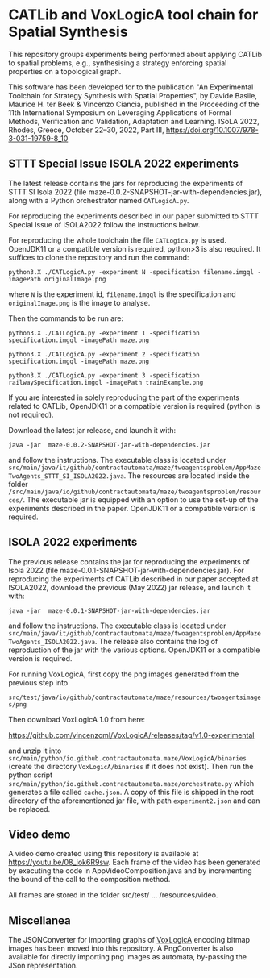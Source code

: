 # CATLib and VoxLogicA tool chain for Spatial Synthesis

This repository groups experiments being performed about applying CATLib to spatial problems, e.g., synthesising a strategy 
enforcing spatial properties on a topological graph.

This software has been developed for to the publication "An Experimental Toolchain for Strategy Synthesis with Spatial Properties", by Davide Basile, Maurice H. ter Beek & Vincenzo Ciancia, published in the Proceeding of the 11th International Symposium on Leveraging Applications of Formal Methods, Verification and Validation,  Adaptation and Learning.  ISoLA 2022, Rhodes, Greece, October 22–30, 2022,  Part III, https://doi.org/10.1007/978-3-031-19759-8_10 


## STTT Special Issue ISOLA 2022 experiments

The latest release contains the jars for reproducing the experiments of STTT SI Isola 2022 (file maze-0.0.2-SNAPSHOT-jar-with-dependencies.jar), along with a Python orchestrator named `CATLogicA.py`. 

For reproducing the experiments  described in our paper submitted to STTT Special Issue of ISOLA2022 follow the instructions below.

For reproducing the whole toolchain the file `CATLogica.py` is used. 
OpenJDK11 or a compatible version is required, python>3 is also required.
It suffices to clone the repository and run the command:

`python3.X ./CATLogicA.py -experiment N -specification filename.imgql -imagePath originalImage.png`

where `N` is the experiment id, `filename.imgql` is the specification and `originalImage.png` is the image to analyse. 

Then the commands to be run are:

`python3.X ./CATLogicA.py -experiment 1 -specification specification.imgql -imagePath maze.png`

`python3.X ./CATLogicA.py -experiment 2 -specification specification.imgql -imagePath maze.png`

`python3.X ./CATLogicA.py -experiment 3 -specification railwaySpecification.imgql -imagePath trainExample.png`



If you are interested in solely reproducing the part of the experiments related to CATLib, 
OpenJDK11 or a compatible version is required (python is not required).

Download the latest jar release, and launch it with:

`java -jar  maze-0.0.2-SNAPSHOT-jar-with-dependencies.jar`

and follow the instructions. The executable class is located under `src/main/java/it/github/contractautomata/maze/twoagentsproblem/AppMazeTwoAgents_STTT_SI_ISOLA2022.java`. 
The resources are located inside the folder `/src/main/java/io/github/contractautomata/maze/twoagentsproblem/resources/`. 
The executable jar is equipped with an option to use the set-up of the experiments described in the paper.
OpenJDK11 or a compatible version is required.

## ISOLA 2022 experiments

The previous release contains the jar for reproducing  the experiments of Isola 2022 (file maze-0.0.1-SNAPSHOT-jar-with-dependencies.jar). 
For reproducing the experiments of CATLib described in our paper accepted  at ISOLA2022, download the previous (May 2022) jar release, and launch it with:

`java -jar  maze-0.0.1-SNAPSHOT-jar-with-dependencies.jar`

and follow the instructions. The executable class is located under `src/main/java/it/github/contractautomata/maze/twoagentsproblem/AppMazeTwoAgents_ISOLA2022.java`.
The release also contains the log of reproduction of the jar with the various options. 
OpenJDK11 or  a compatible version is required.


For running VoxLogicA, first copy the png images generated from the previous step into 

`src/test/java/io/github/contractautomata/maze/resources/twoagentsimages/png`

Then download VoxLogicA 1.0 from here: 

https://github.com/vincenzoml/VoxLogicA/releases/tag/v1.0-experimental 

and unzip it into `src/main/python/io.github.contractautomata.maze/VoxLogicA/binaries` (create the directory `VoxLogicA/binaries` if it does not exist). Then run the python script `src/main/python/io.github.contractautomata.maze/orchestrate.py` which generates a file called `cache.json`. A copy of this file is shipped in the root directory of the aforementioned jar file, with path `experiment2.json` and can be replaced. 



## Video demo
A video demo created using this repository is available at https://youtu.be/08_iok6R9sw.
Each frame of the video has been generated by executing the code in  AppVideoComposition.java
and by incrementing the bound of the call to the composition method. 

All frames are stored in the folder src/test/ ... /resources/video.


## Miscellanea

The JSONConverter for importing graphs of <a href="https://github.com/vincenzoml/VoxLogicA">VoxLogicA</a> encoding bitmap images has been moved into this repository.
A PngConverter is also available for directly importing png images as automata, by-passing the JSon representation.
